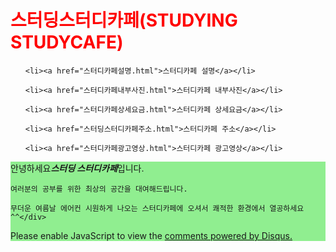 <!doctype html>

<html>

<head>

  <title>styudingstudycafe - html</title>

  <meta charset="utf-8">

  <style>

  h1{color:red}

  </style>

</head>

<body>

  <h1><strong>스터딩스터디카페(STUDYING STUDYCAFE)</strong></h1>

  <ol>

    <li><a href="스터디카페설명.html">스터디카페 설명</a></li>

    <li><a href="스터디카페내부사진.html">스터디카페 내부사진</a></li>

    <li><a href="스터디카페상세요금.html">스터디카페 상세요금</a></li>

    <li><a href="스터딩스터디카페주소.html">스터디카페 주소</a></li>

    <li><a href="스터디카페광고영상.html">스터디카페 광고영상</a></li>

  </ol>

<p>

  <div style="background-color:lightgreen"><p>안녕하세요<strong><i>스터딩 스터디카페</i></strong>입니다.

    여러분의 공부를 위한 최상의 공간을 대여해드립니다.

    무더운 여름날 에어컨 시원하게 나오는 스터디카페에 오셔서 쾌적한 환경에서 열공하세요^^</div>

</p>

<p>

  <div id="disqus_thread"></div>

<script>



/**

*  RECOMMENDED CONFIGURATION VARIABLES: EDIT AND UNCOMMENT THE SECTION BELOW TO INSERT DYNAMIC VALUES FROM YOUR PLATFORM OR CMS.

*  LEARN WHY DEFINING THESE VARIABLES IS IMPORTANT: https://disqus.com/admin/universalcode/#configuration-variables*/

/*

var disqus_config = function () {

this.page.url = PAGE_URL;  // Replace PAGE_URL with your page's canonical URL variable

this.page.identifier = PAGE_IDENTIFIER; // Replace PAGE_IDENTIFIER with your page's unique identifier variable

};

*/

(function() { // DON'T EDIT BELOW THIS LINE

var d = document, s = d.createElement('script');

s.src = 'https://studyingstudycafe.disqus.com/embed.js';

s.setAttribute('data-timestamp', +new Date());

(d.head || d.body).appendChild(s);

})();

</script>

<noscript>Please enable JavaScript to view the <a href="https://disqus.com/?ref_noscript">comments powered by Disqus.</a></noscript>

</p>
